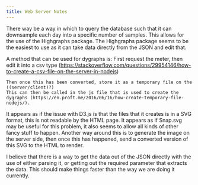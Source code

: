 ```yaml
---
title: Web Server Notes
---
```


There way be a way in which to query the database such that it can downsample each day into a specific number of samples.
This allows for the use of the Highgraphs package. 
The Highgraphs package seems to be the easiest to use as it can take data directly from the JSON and edit that.

A method that can be used for dygraphs is:
    First request the meter, then edit it into a csv type (https://stackoverflow.com/questions/29954146/how-to-create-a-csv-file-on-the-server-in-nodejs)

    Then once this has been converted, store it as a temporary file on the ((server/client)?)
    This can then be called in the js file that is used to create the dygraphs (https://en.proft.me/2016/06/16/how-create-temporary-file-nodejs/).



It appears as if the issue with D3.js is that the files that it creates is in a SVG format, this is not readable by the HTML page.
It appears as if Snap.svg may be useful for this problem, it also seems to allow all kinds of other fancy stuff to happen.
Another way around this is to generate the image on the server side, then once this has happened, send a converted version of this SVG to the HTML to render.


I believe that there is a way to get the data out of the JSON directly with the use of either parsing it, or getting out the required parameter that extracts the data. 
This should make things faster than the way we are doing it currently. 